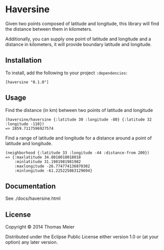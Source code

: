 # Haversine

Given two points composed of latitude and longitude, this library will find the distance between them in kilometers.

Additionally, you can supply one point of latitude and longitude and a distance in kilometers, it will provide boundary latitude and longitude.

## Installation

To install, add the following to your project `:dependencies`:

    [haversine "0.1.0"]

## Usage

Find the distance (in km) between two points of latitude and longitude

    (haversine/haversine {:latitude 30 :longitude -80} {:latitude 32 :longitude -110})
    => 2859.7117596927574
    
Find a range of latitude and longitude for a distance around a point of latitude and longitude.

    (neighborhood {:latitude 33 :longitude -44 :distance-from 200})
    => {:maxlatitude 34.8018018018018
        :minlatitude 31.1981981981982
        :maxlongitude -26.774774136870302
        :minlongitude -61.225225863129694}

## Documentation

See ./docs/haversine.html

## License

Copyright © 2014 Thomas Meier

Distributed under the Eclipse Public License either version 1.0 or (at
your option) any later version.
